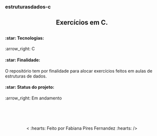 ### estruturasdados-c

<h2 align="center">Exercícios em C.<h2>

<h4>:star: Tecnologias:</h4>
:arrow_right: C
<br>
<h4>:star: Finalidade:</h4>
<p>O repositório tem por finalidade para alocar exercícios feitos em aulas de estruturas de dados.</p>
<h4>:star: Status do projeto:</h4>
:arrow_right: Em andamento
<br>
<br>
<br>
<br>
<br>
<p align="center">
< :hearts: Feito por Fabiana Pires Fernandez :hearts: />
</p>
